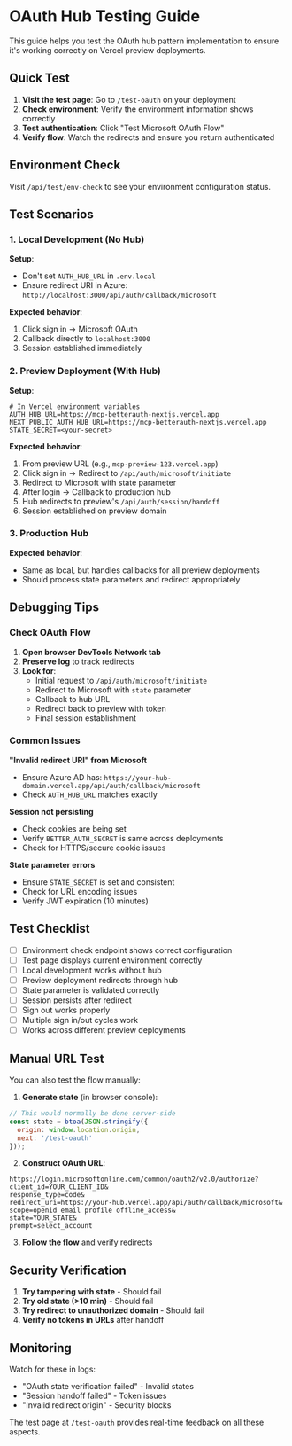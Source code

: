 # OAuth Hub Testing Guide

This guide helps you test the OAuth hub pattern implementation to ensure it's working correctly on Vercel preview deployments.

## Quick Test

1. **Visit the test page**: Go to `/test-oauth` on your deployment
2. **Check environment**: Verify the environment information shows correctly
3. **Test authentication**: Click "Test Microsoft OAuth Flow"
4. **Verify flow**: Watch the redirects and ensure you return authenticated

## Environment Check

Visit `/api/test/env-check` to see your environment configuration status.

## Test Scenarios

### 1. Local Development (No Hub)

**Setup**:
- Don't set `AUTH_HUB_URL` in `.env.local`
- Ensure redirect URI in Azure: `http://localhost:3000/api/auth/callback/microsoft`

**Expected behavior**:
1. Click sign in → Microsoft OAuth
2. Callback directly to `localhost:3000`
3. Session established immediately

### 2. Preview Deployment (With Hub)

**Setup**:
```env
# In Vercel environment variables
AUTH_HUB_URL=https://mcp-betterauth-nextjs.vercel.app
NEXT_PUBLIC_AUTH_HUB_URL=https://mcp-betterauth-nextjs.vercel.app
STATE_SECRET=<your-secret>
```

**Expected behavior**:
1. From preview URL (e.g., `mcp-preview-123.vercel.app`)
2. Click sign in → Redirect to `/api/auth/microsoft/initiate`
3. Redirect to Microsoft with state parameter
4. After login → Callback to production hub
5. Hub redirects to preview's `/api/auth/session/handoff`
6. Session established on preview domain

### 3. Production Hub

**Expected behavior**:
- Same as local, but handles callbacks for all preview deployments
- Should process state parameters and redirect appropriately

## Debugging Tips

### Check OAuth Flow

1. **Open browser DevTools Network tab**
2. **Preserve log** to track redirects
3. **Look for**:
   - Initial request to `/api/auth/microsoft/initiate`
   - Redirect to Microsoft with `state` parameter
   - Callback to hub URL
   - Redirect back to preview with token
   - Final session establishment

### Common Issues

**"Invalid redirect URI" from Microsoft**
- Ensure Azure AD has: `https://your-hub-domain.vercel.app/api/auth/callback/microsoft`
- Check `AUTH_HUB_URL` matches exactly

**Session not persisting**
- Check cookies are being set
- Verify `BETTER_AUTH_SECRET` is same across deployments
- Check for HTTPS/secure cookie issues

**State parameter errors**
- Ensure `STATE_SECRET` is set and consistent
- Check for URL encoding issues
- Verify JWT expiration (10 minutes)

## Test Checklist

- [ ] Environment check endpoint shows correct configuration
- [ ] Test page displays current environment correctly
- [ ] Local development works without hub
- [ ] Preview deployment redirects through hub
- [ ] State parameter is validated correctly
- [ ] Session persists after redirect
- [ ] Sign out works properly
- [ ] Multiple sign in/out cycles work
- [ ] Works across different preview deployments

## Manual URL Test

You can also test the flow manually:

1. **Generate state** (in browser console):
```javascript
// This would normally be done server-side
const state = btoa(JSON.stringify({
  origin: window.location.origin,
  next: '/test-oauth'
}));
```

2. **Construct OAuth URL**:
```
https://login.microsoftonline.com/common/oauth2/v2.0/authorize?
client_id=YOUR_CLIENT_ID&
response_type=code&
redirect_uri=https://your-hub.vercel.app/api/auth/callback/microsoft&
scope=openid email profile offline_access&
state=YOUR_STATE&
prompt=select_account
```

3. **Follow the flow** and verify redirects

## Security Verification

1. **Try tampering with state** - Should fail
2. **Try old state (>10 min)** - Should fail  
3. **Try redirect to unauthorized domain** - Should fail
4. **Verify no tokens in URLs** after handoff

## Monitoring

Watch for these in logs:
- "OAuth state verification failed" - Invalid states
- "Session handoff failed" - Token issues
- "Invalid redirect origin" - Security blocks

The test page at `/test-oauth` provides real-time feedback on all these aspects. 
